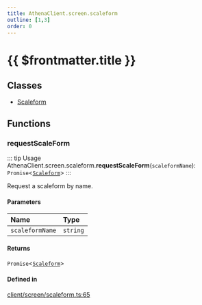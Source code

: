 ```yaml
---
title: AthenaClient.screen.scaleform
outline: [1,3]
order: 0
---
```


# {{ $frontmatter.title }}


## Classes

- [Scaleform](../classes/client_screen_scaleform_Scaleform.md)

## Functions

### requestScaleForm

::: tip Usage
AthenaClient.screen.scaleform.**requestScaleForm**(`scaleformName`): `Promise`<[`Scaleform`](../classes/client_screen_scaleform_Scaleform.md)\>
:::

Request a scaleform by name.

#### Parameters

| Name | Type |
| :------ | :------ |
| `scaleformName` | `string` |

#### Returns

`Promise`<[`Scaleform`](../classes/client_screen_scaleform_Scaleform.md)\>

#### Defined in

[client/screen/scaleform.ts:65](https://github.com/Stuyk/altv-athena/blob/2435881/src/core/client/screen/scaleform.ts#L65)
